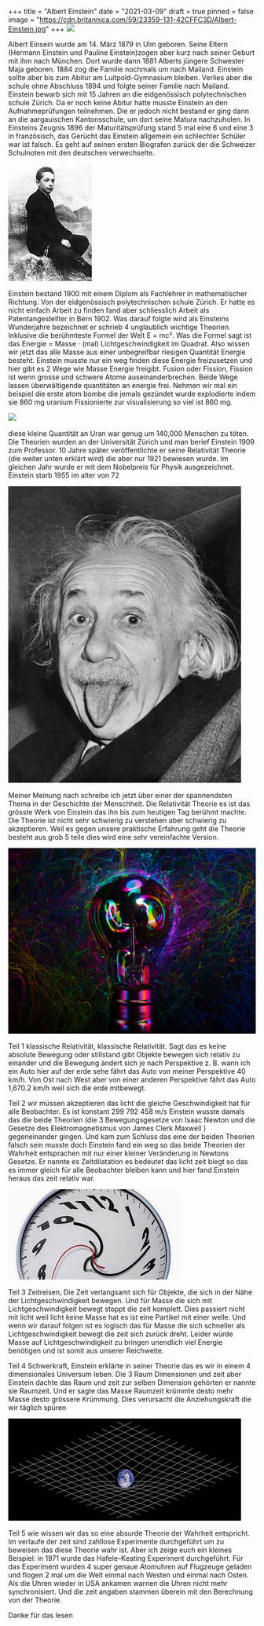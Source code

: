 +++
title = "Albert Einstein"
date = "2021-03-09"
draft = true
pinned = false
image = "https://cdn.britannica.com/59/23359-131-42CFFC3D/Albert-Einstein.jpg"
+++
![](https://cdn.britannica.com/59/23359-131-42CFFC3D/Albert-Einstein.jpg)

Albert Einsein wurde am 14. März 1879 in Ulm geboren. Seine Eltern (Hermann Einstein und Pauline Einstein)zogen aber kurz nach seiner Geburt mit ihm nach München. Dort wurde dann 1881 Alberts jüngere Schwester Maja geboren. 1884 zog die Familie nochmals um nach Mailand. Einstein sollte aber bis zum Abitur am Luitpold-Gymnasium bleiben. Verlies aber die schule ohne Abschluss 1894 und folgte seiner Familie nach Mailand. Einstein bewarb sich mit 15 Jahren an die eidgenössisch polytechnischen schule Zürich. Da er noch keine Abitur hatte musste Einstein an den Aufnahmeprüfungen teilnehmen. Die er jedoch nicht bestand er ging dann an die aargauischen Kantonsschule, um dort seine Matura nachzuholen. In Einsteins Zeugnis 1896 der Maturitätsprüfung stand 5 mal eine 6 und eine 3 in französisch, das Gerücht das Einstein allgemein ein schlechter Schüler war ist falsch. Es geht auf seinen ersten Biografen zurück der die Schweizer Schulnoten mit den deutschen verwechselte.



![](170px-albert_einstein_as_a_child.jpg)

Einstein bestand 1900 mit einem Diplom als Fachlehrer in mathematischer Richtung. Von der eidgenössisch polytechnischen schule Zürich. Er hatte es nicht einfach Arbeit zu finden fand aber schliesslich Arbeit als Patentangestellter in Bern 1902. Was darauf folgte wird als Einsteins Wunderjahre bezeichnet er schrieb 4 unglaublich wichtige Theorien. Inklusive die berühmteste Formel der Welt E = mc². Was die Formel sagt ist das Energie = Masse ⋅ (mal) Lichtgeschwindigkeit im Quadrat. Also wissen wir jetzt das alle Masse aus einer unbegreifbar riesigen Quantität Energie besteht. Einstein musste nur ein weg finden diese Energie freizusetzen und hier gibt es 2 Wege wie Masse Energie freigibt. Fusion oder Fission, Fission ist wenn grosse und schwere Atome auseinanderbrechen. Beide Wege lassen überwältigende quantitäten an energie frei. Nehmen wir mal ein beispiel die erste atom bombe die jemals gezündet wurde explodierte indem sie 860 mg uranium Fissionierte zur visualisierung so viel ist 860 mg.



![](https://upload.wikimedia.org/wikipedia/commons/4/4f/BIC_blue_pen_cap.jpg)

diese kleine Quantität an Uran war genug um 140,000 Menschen zu töten. Die Theorien wurden an der Universität Zürich und man berief Einstein 1909 zum Professor. 10 Jahre später veröffentlichte er seine Relativität Theorie (die weiter unten erklärt wird) die aber nur 1921 bewiesen wurde. Im gleichen Jahr wurde er mit dem Nobelpreis für Physik ausgezeichnet. Einstein starb 1955 im alter von 72



![](download-1-.jpg)

Meiner Meinung nach schreibe ich jetzt über einer der spannendsten Thema in der Geschichte der Menschheit. Die Relativität Theorie es ist das grösste Werk von Einstein das ihn bis zum heutigen Tag berühmt machte. Die Theorie ist nicht sehr schwierig zu verstehen aber schwierig zu akzeptieren. Weil es gegen unsere praktische Erfahrung geht die Theorie besteht aus grob 5 teile dies wird eine sehr vereinfachte Version.

![](pexels-meryl-katys-6978617-1-.jpg)

Teil 1 klassische Relativität, klassische Relativität. Sagt das es keine absolute Bewegung oder stillstand gibt Objekte bewegen sich relativ zu einander und die Bewegung ändert sich je nach Perspektive z. B. wann ich ein Auto hier auf der erde sehe fährt das Auto von meiner Perspektive 40 km/h. Von Ost nach West aber von einer anderen Perspektive fährt das Auto 1,670.2 km/h weil sich die erde mitbewegt.

Teil 2 wir müssen akzeptieren das licht die gleiche Geschwindigkeit hat für alle Beobachter. Es ist konstant 299 792 458 m/s Einstein wusste damals das die beide Theorien (die 3 Bewegungsgesetze von Isaac Newton und die Gesetze des Elektromagnetismus von James Clerk Maxwell ) gegeneinander gingen. Und kam zum Schluss das eine der beiden Theorien falsch sein musste doch Einstein fand ein weg so das beide Theorien der Wahrheit entsprachen mit nur einer kleiner Veränderung in Newtons Gesetze. Er nannte es Zeitdilatation es bedeutet das licht zeit biegt so das es immer gleich für alle Beobachter bleiben kann und hier fand Einstein heraus das zeit relativ war.



![](d-1-.jpg)

Teil 3 Zeitreisen, Die Zeit verlangsamt sich für Objekte, die sich in der Nähe der Lichtgeschwindigkeit bewegen. Und für Masse die sich mit Lichtgeschwindigkeit bewegt stoppt die zeit komplett. Dies passiert nicht mit licht weil licht keine Masse hat es ist eine Partikel mit einer welle. Und wenn wir darauf folgen ist es logisch das für Masse die sich schneller als Lichtgeschwindigkeit bewegt die zeit sich zurück dreht. Leider würde Masse auf Lichtgeschwindigkeit zu bringen unendlich viel Energie benötigen und ist somit aus unserer Reichweite.

Teil 4 Schwerkraft, Einstein erklärte in seiner Theorie das es wir in einem 4 dimensionales Universum leben. Die 3 Raum Dimensionen und zeit aber Einstein dachte das Raum und zeit zur selben Dimension gehörten er nannte sie Raumzeit. Und er sagte das Masse Raumzeit krümmte desto mehr Masse desto grössere Krümmung. Dies verursacht die Anziehungskraft die wir täglich spüren



![](download-2-.jpg)

Teil 5 wie wissen wir das so eine absurde Theorie der Wahrheit entspricht. Im verlaufe der zeit sind zahllose Experimente durchgeführt um zu beweisen das diese Theorie wahr ist. Aber ich zeige euch ein kleines Beispiel: in 1971 wurde das Hafele–Keating Experiment durchgeführt. Für das Experiment wurden 4 super genaue Atomuhren auf Flugzeuge geladen und flogen 2 mal um die Welt einmal nach Westen und einmal nach Osten. Als die Uhren wieder in USA ankamen warnen die Uhren nicht mehr synchronisiert. Und die zeit angaben stammen überein mit den Berechnung von der Theorie.

Danke für das lesen